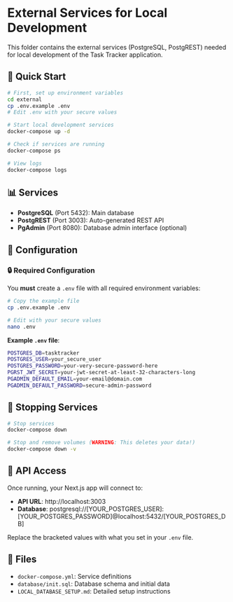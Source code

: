 # External Services for Local Development

This folder contains the external services (PostgreSQL, PostgREST) needed for local development of the Task Tracker application.

## 🚀 Quick Start

```bash
# First, set up environment variables
cd external
cp .env.example .env
# Edit .env with your secure values

# Start local development services
docker-compose up -d

# Check if services are running
docker-compose ps

# View logs
docker-compose logs
```

## 📊 Services

- **PostgreSQL** (Port 5432): Main database
- **PostgREST** (Port 3003): Auto-generated REST API
- **PgAdmin** (Port 8080): Database admin interface (optional)

## 🔧 Configuration

### 🔒 Required Configuration
You **must** create a `.env` file with all required environment variables:

```bash
# Copy the example file
cp .env.example .env

# Edit with your secure values
nano .env
```

**Example `.env` file**:
```bash
POSTGRES_DB=tasktracker
POSTGRES_USER=your_secure_user
POSTGRES_PASSWORD=your-very-secure-password-here
PGRST_JWT_SECRET=your-jwt-secret-at-least-32-characters-long
PGADMIN_DEFAULT_EMAIL=your-email@domain.com
PGADMIN_DEFAULT_PASSWORD=secure-admin-password
```

## 🛑 Stopping Services

```bash
# Stop services
docker-compose down

# Stop and remove volumes (WARNING: This deletes your data!)
docker-compose down -v
```

## 🔗 API Access

Once running, your Next.js app will connect to:
- **API URL**: http://localhost:3003
- **Database**: postgresql://[YOUR_POSTGRES_USER]:[YOUR_POSTGRES_PASSWORD]@localhost:5432/[YOUR_POSTGRES_DB]

Replace the bracketed values with what you set in your `.env` file.

## 📁 Files

- `docker-compose.yml`: Service definitions
- `database/init.sql`: Database schema and initial data
- `LOCAL_DATABASE_SETUP.md`: Detailed setup instructions
